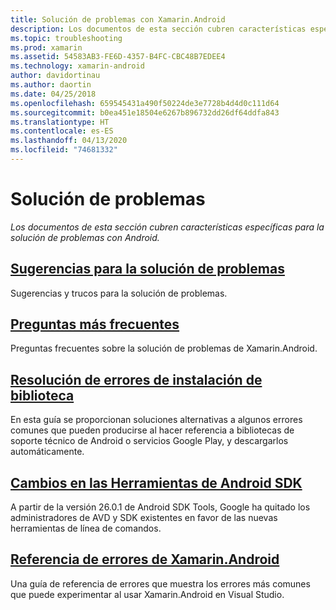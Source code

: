 ```yaml
---
title: Solución de problemas con Xamarin.Android
description: Los documentos de esta sección cubren características específicas para la solución de problemas con Android.
ms.topic: troubleshooting
ms.prod: xamarin
ms.assetid: 54583AB3-FE6D-4357-B4FC-CBC48B7EDEE4
ms.technology: xamarin-android
author: davidortinau
ms.author: daortin
ms.date: 04/25/2018
ms.openlocfilehash: 659545431a490f50224de3e7728b4d4d0c111d64
ms.sourcegitcommit: b0ea451e18504e6267b896732dd26df64ddfa843
ms.translationtype: HT
ms.contentlocale: es-ES
ms.lasthandoff: 04/13/2020
ms.locfileid: "74681332"
---
```

# <a name="troubleshooting"></a>Solución de problemas

_Los documentos de esta sección cubren características específicas para la solución de problemas con Android._

## <a name="troubleshooting-tips"></a>[Sugerencias para la solución de problemas](~/android/troubleshooting/troubleshooting.md)

Sugerencias y trucos para la solución de problemas.

## <a name="frequently-asked-questions"></a>[Preguntas más frecuentes](questions/index.md)

Preguntas frecuentes sobre la solución de problemas de Xamarin.Android.

## <a name="resolving-library-installation-errors"></a>[Resolución de errores de instalación de biblioteca](~/android/troubleshooting/resolving-library-installation-errors.md)

En esta guía se proporcionan soluciones alternativas a algunos errores comunes que pueden producirse al hacer referencia a bibliotecas de soporte técnico de Android o servicios Google Play, y descargarlos automáticamente.

## <a name="changes-to-the-android-sdk-tooling"></a>[Cambios en las Herramientas de Android SDK](~/android/troubleshooting/sdk-cli-tooling-changes.md)

A partir de la versión 26.0.1 de Android SDK Tools, Google ha quitado los administradores de AVD y SDK existentes en favor de las nuevas herramientas de línea de comandos.

## <a name="xamarinandroid-errors-reference"></a>[Referencia de errores de Xamarin.Android](/xamarin/android/errors-and-warnings/)

Una guía de referencia de errores que muestra los errores más comunes que puede experimentar al usar Xamarin.Android en Visual Studio.
